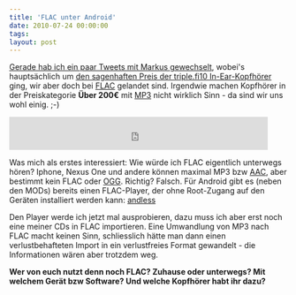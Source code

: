```yaml
---
title: 'FLAC unter Android'
date: 2010-07-24 00:00:00 
tags: 
layout: post
---
```

<p><a href="http://twitter.com/carstenringe/status/19404900398">Gerade hab ich ein paar Tweets mit Markus gewechselt</a>, wobei's hauptsächlich um <a href="http://www.amazon.de/Ultimate-Ears-triple-fi-Ohrh%C3%B6rer-blau/dp/B000JFJDAE/kopisde-21">den sagenhaften Preis der triple.fi10 In-Ear-Kopfhörer</a> ging, wir aber doch bei <a href="http://de.wikipedia.org/wiki/Free_Lossless_Audio_Codec">FLAC</a> gelandet sind. Irgendwie machen Kopfhörer in der Preiskategorie <strong>&Uuml;ber 200&euro;</strong> mit <a href="http://de.wikipedia.org/wiki/MP3">MP3</a> nicht wirklich Sinn - da sind wir uns wohl einig. ;-)</p>

<p><script type="text/javascript" src="http://www1.belboon.de/tracking/000127616.js"></script><noscript><iframe src="http://www1.belboon.de/tracking/000127616.html" width="468" height="60" frameborder="0" scrolling="no"><a href="http://www1.belboon.de/tracking/000127616/0.html" target="_blank"><img src="http://www1.belboon.de/tracking/000127616.img" border="0" width="468" height="60" alt="" /></a></iframe></noscript></p>

<p>Was mich als erstes interessiert: Wie würde ich FLAC eigentlich unterwegs hören? Iphone, Nexus One und andere können maximal MP3 bzw <a href="http://de.wikipedia.org/wiki/Advanced_Audio_Coding">AAC</a>, aber bestimmt kein FLAC oder <a href="http://de.wikipedia.org/wiki/Ogg">OGG</a>. Richtig? Falsch. Für Android gibt es (neben den MODs) bereits einen FLAC-Player, der ohne Root-Zugang auf den Geräten installiert werden kann: <a href="http://code.google.com/p/andless/">andless</a></p>

<p>Den Player werde ich jetzt mal ausprobieren, dazu muss ich aber erst noch eine meiner CDs in FLAC importieren. Eine Umwandlung von MP3 nach FLAC macht keinen Sinn, schliesslich hätte man dann einen verlustbehafteten Import in ein verlustfreies Format gewandelt - die Informationen wären aber trotzdem weg.</p>

<p><strong>Wer von euch nutzt denn noch FLAC? Zuhause oder unterwegs? Mit welchem Gerät bzw Software? Und welche Kopfhörer habt ihr dazu?</strong></p>
